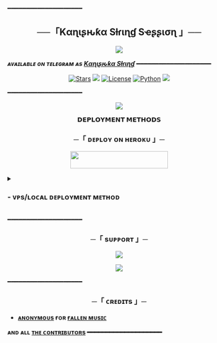 ━━━━━━━━━━━━━━━━━━━━

<h2 align="center">
    ──「Kαɳιʂԋƙα Sƚɾιɳɠ Sҽʂʂισɳ 」──
</h2>

<p align="center">
  <img src="https://te.legra.ph/file/07e5b7d11e3a834ad3826.jpg">
</p>

_**ᴀᴠᴀɪʟᴀʙʟᴇ ᴏɴ ᴛᴇʟᴇɢʀᴀᴍ ᴀs [Kαɳιʂԋƙα Sƚɾιɳɠ](https://t.me/Kanishka_String_Bot)**_
━━━━━━━━━━━━━━━━━━━━

<p align="center">
<a href="https://github.com/CoderXKrishna/Kanishka_String_Session/stargazers"><img src="https://img.shields.io/github/stars/CoderXKrishna/Kanishka_String_Session?color=black&logo=github&logoColor=black&style=for-the-badge" alt="Stars"/></a>
<a href="https://github.com/CoderXKrishna/Kanishka_String_Session/network/members"> <img src="https://img.shields.io/github/forks/CoderXKrishna/Kanishka_String_Session?color=black&logo=github&logoColor=black&style=for-the-badge"/></a>
<a href="https://github.com/CoderXKrishna/Kanishka_String_Session/blob/master/LICENSE"> <img src="https://img.shields.io/badge/License-MIT-blueviolet?style=for-the-badge" alt="License"/></a>
<a href="https://www.python.org/"> <img src="https://img.shields.io/badge/Written%20in-Python-skyblue?style=for-the-badge&logo=python" alt="Python"/></a>
<a href="https://github.com/CoderXKrishna/Kanishka_String_Session/commits/CoderXKrishna"> <img src="https://img.shields.io/github/last-commit/CoderXKrishna/Kanishka_String_Session?color=black&logo=github&logoColor=black&style=for-the-badge"/></a>
</p>

━━━━━━━━━━━━━━━━━━━━

<p align="center">
  <img src="https://te.legra.ph/file/7871ceddf5ab4a6787182.jpg">
</p>

<p align="center">
<b>𝗗𝗘𝗣𝗟𝗢𝗬𝗠𝗘𝗡𝗧 𝗠𝗘𝗧𝗛𝗢𝗗𝗦</b>
</p>

<h3 align="center">
    ─「 ᴅᴇᴩʟᴏʏ ᴏɴ ʜᴇʀᴏᴋᴜ 」─
</h3>

<p align="center"><a href="https://dashboard.heroku.com/new?template=https://github.com/CoderXKrishna/Kanishka_String_Session"> <img src="https://img.shields.io/badge/Deploy%20On%20Heroku-black?style=for-the-badge&logo=heroku" width="220" height="38.45"/></a></p>

<details>
<summary><h3>
- <b> ᴠᴘs/ʟᴏᴄᴀʟ ᴅᴇᴘʟᴏʏᴍᴇɴᴛ ᴍᴇᴛʜᴏᴅ </b>
</h3></summary>

- Get your [Necessary Variables](https://github.com/CoderXKrishna/Kanishka_String_Session/blob/master/sample.env)
- Upgrade and Update by :
`sudo apt-get update && sudo apt-get upgrade -y`
- Install required packages by :
`sudo apt-get install python3-pip`
- Install pip by :
`sudo pip3 install -U pip`
- Clone the repository by :
`git clone https://github.com/CoderXKrishna/Kanishka_String_Session && cd Kanishka_String_Session`
- Install requirements by :
`pip3 install -U -r requirements.txt`
- Fill your variables in the env by :
`vi sample.env`<br>
Press `I` on the keyboard for editing env<br>
Press `Ctrl+C` when you're done with editing env and `:wq` to save the env<br>
- Rename the env file by :
`mv sample.env .env`
- Install tmux to keep running your bot when you close the terminal by :
`sudo apt install tmux && tmux`
- Finally run the bot by :
`bash start`
- For getting out from tmux session<br>
Press `Ctrl+b` and then `d`

<p align="center">
  <img src="https://te.legra.ph/file/fa5b692e4ddb87559db17.jpg">
</p>

</details>

━━━━━━━━━━━━━━━━━━━━
<h3 align="center">
    ─「 sᴜᴩᴩᴏʀᴛ 」─
</h3>

<p align="center">
<a href="https://telegram.me/Mr_Mrs_Krishna"><img src="https://img.shields.io/badge/-Support%20Group-blue.svg?style=for-the-badge&logo=Telegram"></a>
</p>
<p align="center">
<a href="https://telegram.me/Mr_Mrs_Krishna"><img src="https://img.shields.io/badge/-Support%20Channel-blue.svg?style=for-the-badge&logo=Telegram"></a>
</p>

━━━━━━━━━━━━━━━━━━━━

<h3 align="center">
    ─「 ᴄʀᴇᴅɪᴛs 」─
</h3>

- <b>[ᴀɴᴏɴʏᴍᴏᴜs](https://github.com/CoderXKrishna)  ғᴏʀ  [ғᴀʟʟᴇɴ ᴍᴜsɪᴄ](https://github.com/CoderXKrishna/FallenMusic)</b>

<b>ᴀɴᴅ ᴀʟʟ [ᴛʜᴇ ᴄᴏɴᴛʀɪʙᴜᴛᴏʀs](https://github.com/CoderXKrishna/Kanishka_String_Session/graphs/contributors) 
━━━━━━━━━━━━━━━━━━━━
